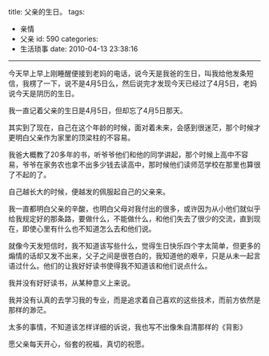 title: 父亲的生日。
tags:
  - 亲情
  - 父亲
id: 590
categories:
  - 生活琐事
date: 2010-04-13 23:38:16
---

今天早上早上刚睡醒便接到老妈的电话，说今天是我爸的生日，叫我给他发条短信，我楞了一下，说不是4月5日么，然后说完才发现今天已经过了4月5日，老妈说今天是阴历的生日。

我一直记着父亲的生日是4月5日，但却忘了4月5日那天。

其实到了现在，自己在这个年龄的时候，面对着未来，会感到很迷茫，那个时候才更明白父亲作为家里的顶梁柱的不容易。

我爸大概教了20多年的书，听爷爷他们和他的同学讲起，那个时候上高中不容易，爷爷在家务农也拿不出多少钱去读高中，那时候他们读师范学校在那里也算很了不起的了。

自己越长大的时候，便越发的佩服起自己的父亲来。

我一直都明白父亲的辛酸，也明白父母对我付出的很多，或许因为从小他们就似乎给我规定好的那条路，要做什么，不能做什么，和他们失去了很少的交流，直到现在，即使心里有什么也不知道怎么去和他们说。

就像今天发短信时，我不知道该写些什么，觉得生日快乐四个字太简单，但更多的煽情的话却又发不出来，父子之间是很苍白的，我知道他的艰辛，只是从未一起言语过什么。他们的让我好好读书使得我不知道该和他们说点什么。

我并没有好好读书，从某种意义上来说。

我并没有认真的去学习我的专业，而是追求着自己喜欢的这些技术，而前方依然是那样的渺茫。

太多的事情，不知道该怎样详细的诉说，我也写不出像朱自清那样的《背影》

愿父亲每天开心，俗套的祝福，真切的祝愿。
